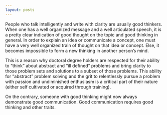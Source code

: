 ```yaml
---
layout: posts
---
```


People who talk intelligently and write with clarity are usually good thinkers. When one has a well organized message and a well articulated speech, it is a pretty clear indication of good thought on the topic and good thinking in general. In order to explain an idea or communicate a concept, one must have a very well organized train of thought on that idea or concept. Else, it becomes impossible to form a new thinking in another person’s mind.

This is a reason why doctoral degree holders are respected for their ability to “think” about abstract and “ill defined” problems and bring clarity to those problem sets and solutions to a subset of those problems. This ability for “abstract” problem solving and the grit to relentlessly pursue a problem with passion and undiminished enthusiasm is a critical part of their nature (either self cultivated or acquired through training).

On the contrary, someone with good thinking might now always demonstrate good communication. Good communication requires good thinking and other traits.